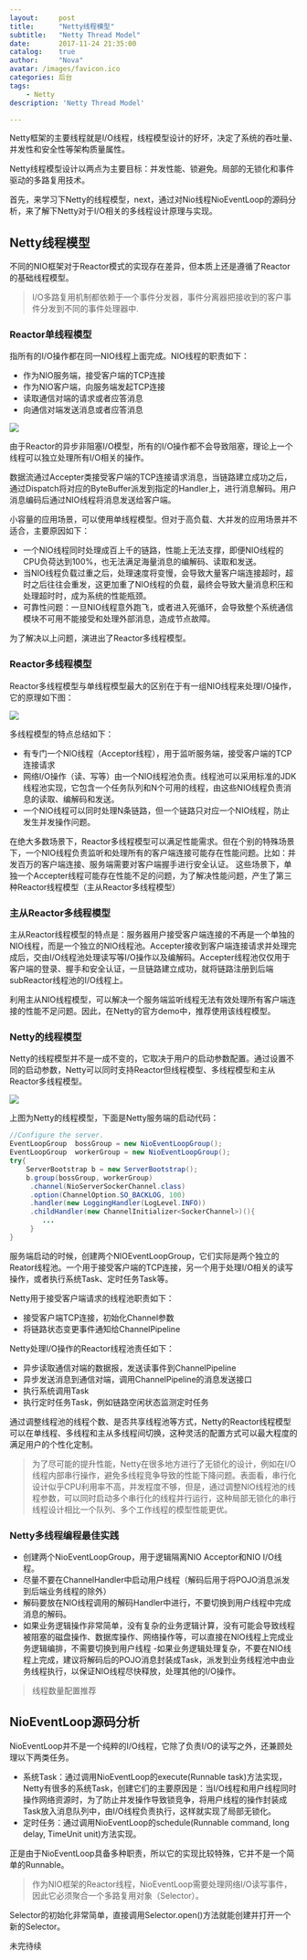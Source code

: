 ```yaml
---
layout:     post
title:      "Netty线程模型"
subtitle:   "Netty Thread Model"
date:       2017-11-24 21:35:00
catalog:    true
author:     "Nova"
avatar: /images/favicon.ico
categories: 后台
tags:
    - Netty
description: 'Netty Thread Model'

---
```



Netty框架的主要线程就是I/O线程，线程模型设计的好坏，决定了系统的吞吐量、并发性和安全性等架构质量属性。

Netty线程模型设计以两点为主要目标：并发性能、锁避免。局部的无锁化和事件驱动的多路复用技术。


首先，来学习下Netty的线程模型，next，通过对Nio线程NioEventLoop的源码分析，来了解下Netty对于I/O相关的多线程设计原理与实现。


## Netty线程模型
不同的NIO框架对于Reactor模式的实现存在差异，但本质上还是遵循了Reactor的基础线程模型。

> I/O多路复用机制都依赖于一个事件分发器，事件分离器把接收到的客户事件分发到不同的事件处理器中.

### Reactor单线程模型
指所有的I/O操作都在同一NIO线程上面完成。NIO线程的职责如下：

- 作为NIO服务端，接受客户端的TCP连接
- 作为NIO客户端，向服务端发起TCP连接
- 读取通信对端的请求或者应答消息
- 向通信对端发送消息或者应答消息

![](reactor_singler.png)

由于Reactor的异步非阻塞I/O模型，所有的I/O操作都不会导致阻塞，理论上一个线程可以独立处理所有I/O相关的操作。

数据流通过Accepter类接受客户端的TCP连接请求消息，当链路建立成功之后，通过Dispatch将对应的ByteBuffer派发到指定的Handler上，进行消息解码。用户消息编码后通过NIO线程将消息发送给客户端。


小容量的应用场景，可以使用单线程模型。但对于高负载、大并发的应用场景并不适合，主要原因如下：

- 一个NIO线程同时处理成百上千的链路，性能上无法支撑，即便NIO线程的CPU负荷达到100%，也无法满足海量消息的编解码、读取和发送。
- 当NIO线程负载过重之后，处理速度将变慢，会导致大量客户端连接超时，超时之后往往会重发，这更加重了NIO线程的负载，最终会导致大量消息积压和处理超时时，成为系统的性能瓶颈。
- 可靠性问题：一旦NIO线程意外跑飞，或者进入死循环，会导致整个系统通信模块不可用不能接受和处理外部消息，造成节点故障。

为了解决以上问题，演进出了Reactor多线程模型。

### Reactor多线程模型
Reactor多线程模型与单线程模型最大的区别在于有一组NIO线程来处理I/O操作，它的原理如下图：

![](reactor_multithread.png)

多线程模型的特点总结如下：

- 有专门一个NIO线程（Acceptor线程），用于监听服务端，接受客户端的TCP连接请求
- 网络I/O操作（读、写等）由一个NIO线程池负责。线程池可以采用标准的JDK线程池实现，它包含一个任务队列和N个可用的线程，由这些NIO线程负责消息的读取、编解码和发送。
- 一个NIO线程可以同时处理N条链路，但一个链路只对应一个NIO线程，防止发生并发操作问题。

在绝大多数场景下，Reactor多线程模型可以满足性能需求。但在个别的特殊场景下，一个NIO线程负责监听和处理所有的客户端连接可能存在性能问题。比如：并发百万的客户端连接、服务端需要对客户端握手进行安全认证。
这些场景下，单独一个Accepter线程可能存在性能不足的问题，为了解决性能问题，产生了第三种Reactor线程模型（主从Reactor多线程模型）

### 主从Reactor多线程模型
主从Reactor线程模型的特点是：服务器用户接受客户端连接的不再是一个单独的NIO线程，而是一个独立的NIO线程池。Accepter接收到客户端连接请求并处理完成后，交由I/O线程池处理读写等I/O操作以及编解码。Accepter线程池仅仅用于客户端的登录、握手和安全认证，一旦链路建立成功，就将链路注册到后端subReactor线程池的I/O线程上。

利用主从NIO线程模型，可以解决一个服务端监听线程无法有效处理所有客户端连接的性能不足问题。因此，在Netty的官方demo中，推荐使用该线程模型。

###  Netty的线程模型
Netty的线程模型并不是一成不变的，它取决于用户的启动参数配置。通过设置不同的启动参数，Netty可以同时支持Reactor但线程模型、多线程模型和主从Reactor多线程模型。

![](netty_thread.png)

上图为Netty的线程模型，下面是Netty服务端的启动代码：

```java
//Configure the server.
EventLoopGroup  bossGroup = new NioEventLoopGroup();
EventLoopGroup  workerGroup = new NioEventLoopGroup();
try{
	ServerBootstrap b = new ServerBootstrap();
	b.group(bossGroup, workerGroup)
	 .channel(NioServerSockerChannel.class)
	 .option(ChannelOption.SO_BACKLOG, 100)
	 .handler(new LoggingHandler(LogLevel.INFO))
	 .childHandler(new ChannelInitializer<SockerChannel>)(){
	 	...
	 }
}
```

服务端启动的时候，创建两个NIOEventLoopGroup，它们实际是两个独立的Reator线程池。一个用于接受客户端的TCP连接，另一个用于处理I/O相关的读写操作，或者执行系统Task、定时任务Task等。

Netty用于接受客户端请求的线程池职责如下：

- 接受客户端TCP连接，初始化Channel参数
- 将链路状态变更事件通知给ChannelPipeline

Netty处理I/O操作的Reactor线程池责任如下：

- 异步读取通信对端的数据报，发送读事件到ChannelPipeline
- 异步发送消息到通信对端，调用ChannelPipeline的消息发送接口
- 执行系统调用Task
- 执行定时任务Task，例如链路空闲状态监测定时任务

通过调整线程池的线程个数、是否共享线程池等方式，Netty的Reactor线程模型可以在单线程、多线程和主从多线程间切换，这种灵活的配置方式可以最大程度的满足用户的个性化定制。

> 为了尽可能的提升性能，Netty在很多地方进行了无锁化的设计，例如在I/O线程内部串行操作，避免多线程竞争导致的性能下降问题。表面看，串行化设计似乎CPU利用率不高，并发程度不够，但是，通过调整NIO线程池的线程参数，可以同时启动多个串行化的线程并行运行，这种局部无锁化的串行线程设计相比一个队列、多个工作线程的模型性能更优。

### Netty多线程编程最佳实践

- 创建两个NioEventLoopGroup，用于逻辑隔离NIO Acceptor和NIO I/O线程。
- 尽量不要在ChannelHandler中启动用户线程（解码后用于将POJO消息派发到后端业务线程的除外）
- 解码要放在NIO线程调用的解码Handler中进行，不要切换到用户线程中完成消息的解码。
- 如果业务逻辑操作非常简单，没有复杂的业务逻辑计算，没有可能会导致线程被阻塞的磁盘操作、数据库操作、网络操作等，可以直接在NIO线程上完成业务逻辑编排，不需要切换到用户线程
-如果业务逻辑处理复杂，不要在NIO线程上完成，建议将解码后的POJO消息封装成Task，派发到业务线程池中由业务线程执行，以保证NIO线程尽快释放，处理其他的I/O操作。

> 线程数量配置推荐

## NioEventLoop源码分析
NioEventLoop并不是一个纯粹的I/O线程，它除了负责I/O的读写之外，还兼顾处理以下两类任务。

- 系统Task：通过调用NioEventLoop的execute(Runnable task)方法实现，Netty有很多的系统Task，创建它们的主要原因是：当I/O线程和用户线程同时操作网络资源时，为了防止并发操作导致锁竞争，将用户线程的操作封装成Task放入消息队列中，由I/O线程负责执行，这样就实现了局部无锁化。
- 定时任务：通过调用NioEventLoop的schedule(Runnable command, long delay, TimeUnit unit)方法实现。

正是由于NioEventLoop具备多种职责，所以它的实现比较特殊，它并不是一个简单的Runnable。

> 作为NIO框架的Reactor线程，NioEventLoop需要处理网络I/O读写事件，因此它必须聚合一个多路复用对象（Selector）。

Selector的初始化非常简单，直接调用Selector.open()方法就能创建并打开一个新的Selector。

未完待续
